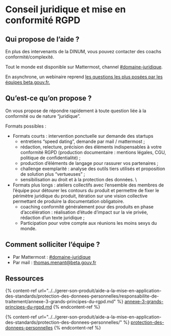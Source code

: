# Conseil juridique et mise en conformité RGPD

## Qui propose de l’aide ?

En plus des intervenants de la DINUM, vous pouvez contacter des coachs conformité/complexité.

Tout le monde est disponible sur Mattermost, channel [#domaine-juridique](https://mattermost.incubateur.net/betagouv/channels/domaine-juridique).

En asynchrone, un webinaire reprend [les questions les plus posées par les équipes beta.gouv.fr.](https://tube.numerique.gouv.fr/w/18C1ebBoBLkEi2QwCDe3ej)

## Qu’est-ce qu’on propose ?

On vous propose de répondre rapidement à toute question liée à la conformité ou de nature “juridique”.

Formats possibles :

* Formats courts : intervention ponctuelle sur demande des startups
  * entretiens “speed dating”, demande par mail / mattermost ;
  * rédaction, relecture, précision des éléments indispensables à votre conformité RGPD (production documentaire : mentions légales, CGU, politique de confidentialité) ;
  * production d’éléments de langage pour rassurer vos partenaires ;
  * challenge exemplarité : analyse des outils tiers utilisés et proposition de solution plus “vertueuses” ;
  * sensibilisation au droit et à la protection des données. \\
* Formats plus longs : ateliers collectifs avec l’ensemble des membres de l’équipe pour détourer les contours du produit et permettre de fixer le périmètre juridique du produit, itération sur une vision collective permettant de produire la documentation obligatoire.
  * coaching conformité généralement pour des produits en phase d’accélération : réalisation d’étude d’impact sur la vie privée, rédaction d’un texte juridique ;
  * Participation pour votre compte aux réunions les moins sexys du monde.

## Comment solliciter l’équipe ?

* Par Mattermost : [#domaine-juridique](https://mattermost.incubateur.net/betagouv/channels/domaine-juridique)
* Par mail : [thomas.menant@beta.gouv.fr](mailto:thomas.menant@beta.gouv.fr)

## Ressources

{% content-ref url="../../gerer-son-produit/aide-a-la-mise-en-application-des-standards/protection-des-donnees-personnelles/responsabilite-de-traitement/annexe-3-grands-principes-du-rgpd.md" %}
[annexe-3-grands-principes-du-rgpd.md](../../gerer-son-produit/aide-a-la-mise-en-application-des-standards/protection-des-donnees-personnelles/responsabilite-de-traitement/annexe-3-grands-principes-du-rgpd.md)
{% endcontent-ref %}

{% content-ref url="../../gerer-son-produit/aide-a-la-mise-en-application-des-standards/protection-des-donnees-personnelles/" %}
[protection-des-donnees-personnelles](../../gerer-son-produit/aide-a-la-mise-en-application-des-standards/protection-des-donnees-personnelles/)
{% endcontent-ref %}
